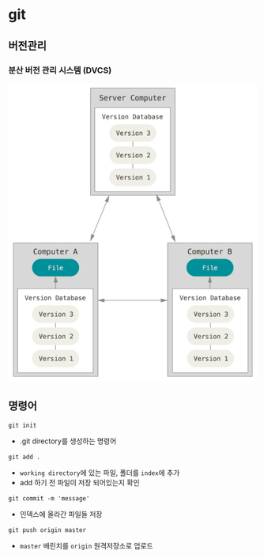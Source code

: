 # git 

## 버전관리

### 분산 버전 관리 시스템 (DVCS)

![DVCS](./assets/distributed.png)



## 명령어
```shell
git init
```
- .git directory를 생성하는 명령어

```shell
git add . 
```
- `working directory`에 있는 파일, 폴더를 `index`에 추가 
- add 하기 전 파일이 저장 되어있는지 확인 

```shell 
git commit -m 'message'
```
- 인덱스에 올라간 파일들 저장 


```shell
git push origin master 
```
- `master` 배린치를 `origin` 원격저장소로 업로드